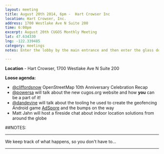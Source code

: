 ```yaml
---
layout: meeting
title: August 20th 2014, 6pm -  Hart Crowser Inc
location: Hart Crowser, Inc.
address: 1700 Westlake Ave N Suite 200
time: 6:00pm
excerpt: August 20th CUGOS Monthly Meeting
lat: 47.634330
lng: -122.339485
category: meetings
notes: Enter the lobby by the main entrance and then enter the glass door to your immediate left.  Matt will put a sign up on the door and probably be there in person. If the doors are locked after 6:00pm, call  206-473-7691 for entry.

---
```


**Location** -  Hart Crowser, 1700 Westlake Ave N Suite 200

__Loose agenda:__

- [@cliffordsnow](https://github.com/cliffordsnow) OpenStreetMap 10th Anniversary Celebration Recap
- [@powersa](https://github.com/powersa) will talk about the new cugos.org website and how **you** can be a part of it!
- [@dandevine](https://github.com/DanDevine) will talk about the tooling he used to create the geofencing Android game [AdSpore](http://adspore.com/use/) and the bumps on the way
- Matt Jahn will host a fireside chat about indoor location solutions from around the globe 

##NOTES:

---

We keep track of what happens, so you don't have to...

---

